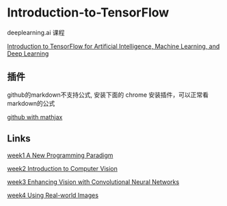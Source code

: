 # Introduction-to-TensorFlow

deeplearning.ai 课程

[Introduction to TensorFlow for Artificial Intelligence, Machine Learning, and Deep Learning](https://www.coursera.org/learn/introduction-tensorflow/)



## 插件
github的markdown不支持公式, 安装下面的 chrome 安装插件，可以正常看markdown的公式

[github with mathjax](https://chrome.google.com/webstore/detail/github-with-mathjax/ioemnmodlmafdkllaclgeombjnmnbima)


## Links

[week1 A New Programming Paradigm](https://github.com/rubust-ai/Introduction-to-TensorFlow/blob/master/week1.md)


[week2 Introduction to Computer Vision](https://github.com/rubust-ai/Introduction-to-TensorFlow/blob/master/week2.md)


[week3 Enhancing Vision with Convolutional Neural Networks](https://github.com/rubust-ai/Introduction-to-TensorFlow/blob/master/week3.md)


[week4 Using Real-world Images](https://github.com/rubust-ai/Introduction-to-TensorFlow/blob/master/week4.md)
